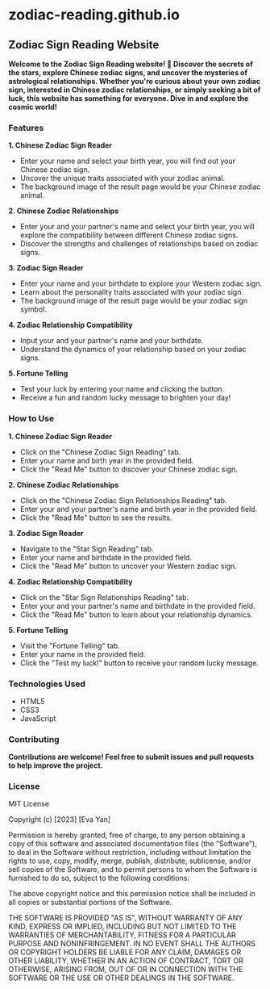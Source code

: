 # zodiac-reading.github.io
## Zodiac Sign Reading Website
**Welcome to the Zodiac Sign Reading website! 🌟 Discover the secrets of the stars, explore Chinese zodiac signs, and uncover the mysteries of astrological relationships. Whether you're curious about your own zodiac sign, interested in Chinese zodiac relationships, or simply seeking a bit of luck, this website has something for everyone. Dive in and explore the cosmic world!**

### Features
**1. Chinese Zodiac Sign Reader**
* Enter your name and select your birth year, you will find out your Chinese zodiac sign.
* Uncover the unique traits associated with your zodiac animal.
* The background image of the result page would be your Chinese zodiac animal.
  
**2. Chinese Zodiac Relationships**
* Enter your and your partner's name and select your birth year, you will explore the compatibility between different Chinese zodiac signs.
* Discover the strengths and challenges of relationships based on zodiac signs.

**3. Zodiac Sign Reader**
* Enter your name and your birthdate to explore your Western zodiac sign.
* Learn about the personality traits associated with your zodiac sign.
* The background image of the result page would be your zodiac sign symbol.

**4. Zodiac Relationship Compatibility**
* Input your and your partner's name and your birthdate.
* Understand the dynamics of your relationship based on your zodiac signs.

**5. Fortune Telling**
* Test your luck by entering your name and clicking the button.
* Receive a fun and random lucky message to brighten your day!

### How to Use
**1. Chinese Zodiac Sign Reader**
* Click on the "Chinese Zodiac Sign Reading" tab.
* Enter your name and birth year in the provided field.
* Click the "Read Me" button to discover your Chinese zodiac sign.
  
**2. Chinese Zodiac Relationships**
* Click on the "Chinese Zodiac Sign Relationships Reading" tab.
* Enter your and your partner's name and birth year in the provided field.
* Click the "Read Me" button to see the results.

**3. Zodiac Sign Reader**
* Navigate to the "Star Sign Reading" tab.
* Enter your name and birthdate in the provided field.
* Click the "Read Me" button to uncover your Western zodiac sign.

**4. Zodiac Relationship Compatibility**
* Click on the "Star Sign Relationships Reading" tab.
* Enter your and your partner's name and birthdate in the provided field.
* Click the "Read Me" button to learn about your relationship dynamics.

**5. Fortune Telling**
* Visit the "Fortune Telling" tab.
* Enter your name in the provided field.
* Click the "Test my luck!" button to receive your random lucky message.

### Technologies Used
* HTML5
* CSS3
* JavaScript

### Contributing
**Contributions are welcome! Feel free to submit issues and pull requests to help improve the project.**

### License
MIT License

Copyright (c) [2023] [Eva Yan]

Permission is hereby granted, free of charge, to any person obtaining a copy
of this software and associated documentation files (the "Software"), to deal
in the Software without restriction, including without limitation the rights
to use, copy, modify, merge, publish, distribute, sublicense, and/or sell
copies of the Software, and to permit persons to whom the Software is
furnished to do so, subject to the following conditions:

The above copyright notice and this permission notice shall be included in all
copies or substantial portions of the Software.

THE SOFTWARE IS PROVIDED "AS IS", WITHOUT WARRANTY OF ANY KIND, EXPRESS OR
IMPLIED, INCLUDING BUT NOT LIMITED TO THE WARRANTIES OF MERCHANTABILITY,
FITNESS FOR A PARTICULAR PURPOSE AND NONINFRINGEMENT. IN NO EVENT SHALL THE
AUTHORS OR COPYRIGHT HOLDERS BE LIABLE FOR ANY CLAIM, DAMAGES OR OTHER
LIABILITY, WHETHER IN AN ACTION OF CONTRACT, TORT OR OTHERWISE, ARISING FROM,
OUT OF OR IN CONNECTION WITH THE SOFTWARE OR THE USE OR OTHER DEALINGS IN THE
SOFTWARE.
